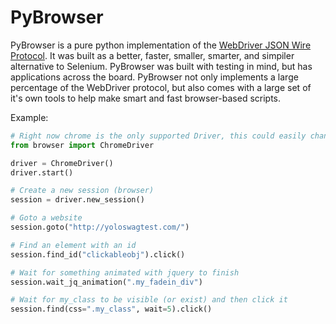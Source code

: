 # PyBrowser
PyBrowser is a pure python implementation of the [WebDriver JSON Wire Protocol](https://code.google.com/p/selenium/wiki/JsonWireProtocol). It was built as a better, faster, smaller, smarter, and simpiler alternative to Selenium. PyBrowser was built with testing in mind, but has applications across the board. PyBrowser not only implements a large percentage of the WebDriver protocol, but also comes with a large set of it's own tools to help make smart and fast browser-based scripts.


Example:
```python
# Right now chrome is the only supported Driver, this could easily change
from browser import ChromeDriver

driver = ChromeDriver()
driver.start()

# Create a new session (browser)
session = driver.new_session()

# Goto a website
session.goto("http://yoloswagtest.com/")

# Find an element with an id
session.find_id("clickableobj").click()

# Wait for something animated with jquery to finish
session.wait_jq_animation(".my_fadein_div")

# Wait for my_class to be visible (or exist) and then click it
session.find(css=".my_class", wait=5).click()

```